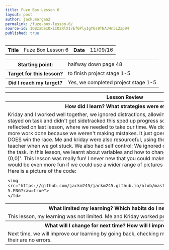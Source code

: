 ```yaml
---
title: Fuze Box Lesson 6
layout: post
author: jack.morgan2
permalink: /fuze-box-lesson-6/
source-id: 1QBzabSxOxiIOzRlXI7EfGPlyIgY6s9TNAJ4n5L2zp94
published: true
---
```

<table>
  <tr>
    <th>Title</th>
    <td>Fuze Box Lesson 6</td>
    <th>Date</th>
    <td>11/09/16</td>
  </tr>
</table>


<table>
  <tr>
  <th>Starting point:</th>
    <td>halfway down page 48</td>
  </tr>
  <tr>
    <th>Target for this lesson?</th>
    <td>to finish project stage 1-5</td>
  </tr>
  <tr>
    <th>Did I reach my target? 
    </th>
    <td>Yes, we completed project stage 1-5</td>
  </tr>
</table>


<table>
  <tr>
    <th>Lesson Review</th>
  </tr>
  <tr>
  <th>How did I learn? What strategies were effective? </th>
  </tr>
  <tr>
    <td>Kriday and I worked well together, we ignored distractions, allowing to focus on coding. We also stayed on task and didn't get sidetracked this sped up  progress so we could learn more. We reflected on last lesson, where we needed to take our time. We did it and it actually made us get more work done because we weren't making mistakes. It just goes to show that slow and steady DOES win the race. Me and kriday were also resourceful, using the internet, a peer or the help of a teacher when we got stuck.  We also had self control: We ignored distractions and just got on with the task. In this lesson, we learnt about variables and how to change the font size using 'fontsclae (0,0)'. This lesson was really fun! I never new that you could make pictures using B.A.S.I.C! It would be even more fun if we could use a wider range of pictures or even make some ourselves! Here is a picture of the code:
    
    
    
    
    <img src="https://github.com/jackm245/jackm245.github.io/blob/master/images/project%20stage%201-5.PNG?raw=true">
    </td>
  </tr>
  <tr>
  <th>What limited my learning? Which habits do I need to work on? </th>
  </tr>
  <tr>
    <td>This lesson, my learning was not limited. Me and Kriday worked perfectly. </td>
  </tr>
  <tr>
    <th>What will I change for next time? How will I improve my learning?</th>
  </tr>
  <tr>
    <td>Next time, we will improve our learning by going back, checking my work and making sure that their are no errors.</td>
  </tr>
</table>


